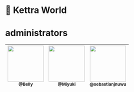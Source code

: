 # 🎑 Kettra World


# administrators

| [<img src="https://github.com/rehhbeka.png?size=115" width=115><br><sub>@Belly</sub>](https://discord.gg/NDzFeDp8YE) | [<img src="https://cdn.discordapp.com/avatars/463384487569522689/7df0cf6ca064fae7fde854359a65cec8.png?size=2048?size=115" width=115><br><sub>@Miyuki</sub>](https://discord.gg/NDzFeDp8YE) | [<img src="https://github.com/sebastianjnuwu.png?size=115" width=115><br><sub>@sebastianjnuwu </sub>](https://discord.gg/NDzFeDp8YE) |
| :---: | :---: | :---: |